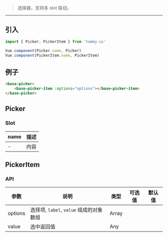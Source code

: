 > 选择器，支持多 slot 联动。

-------------

## 引入

```javascript
import { Picker, PickerItem } from 'tommy-ui'

Vue.component(Picker.name, Picker)
Vue.component(PickerItem.name, PickerItem)
```

## 例子

```html
<base-picker>
    <base-picker-item :options="options"></base-picker-item>
</base-picker>
```

## Picker

### Slot

| name | 描述 |
|------|--------|
| - | 内容 |

## PickerItem

### API

| 参数 | 说明 | 类型 | 可选值 | 默认值 |
|-----|--------|------|-------|--------|
| options | 选择项, `label`, `value` 组成的对象数组 | Array |  |  |
| value | 选中返回值 | Any | | |
